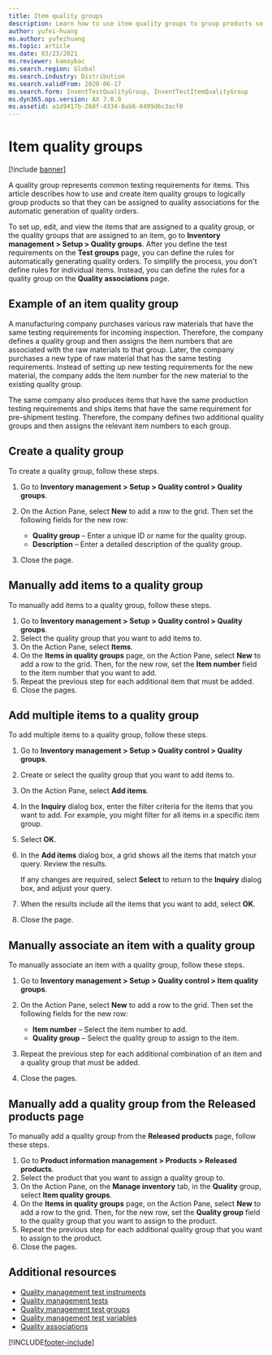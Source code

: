 ```yaml
---
title: Item quality groups
description: Learn how to use item quality groups to group products so that they can be assigned to quality associations for the automatic generation of quality orders.
author: yufei-huang
ms.author: yufeihuang
ms.topic: article
ms.date: 03/23/2021
ms.reviewer: kamaybac
ms.search.region: Global
ms.search.industry: Distribution
ms.search.validFrom: 2020-06-17
ms.search.form: InventTestQualityGroup, InventTestItemQualityGroup
ms.dyn365.ops.version: AX 7.0.0
ms.assetid: a1d9417b-268f-4334-8ab6-8499d6c3acf0
---
```


# Item quality groups

[!include [banner](../includes/banner.md)]

A quality group represents common testing requirements for items. This article describes how to use and create item quality groups to logically group products so that they can be assigned to quality associations for the automatic generation of quality orders.

To set up, edit, and view the items that are assigned to a quality group, or the quality groups that are assigned to an item, go to **Inventory management \> Setup \> Quality groups**. After you define the test requirements on the **Test groups** page, you can define the rules for automatically generating quality orders. To simplify the process, you don't define rules for individual items. Instead, you can define the rules for a quality group on the **Quality associations** page.

## Example of an item quality group

A manufacturing company purchases various raw materials that have the same testing requirements for incoming inspection. Therefore, the company defines a quality group and then assigns the item numbers that are associated with the raw materials to that group. Later, the company purchases a new type of raw material that has the same testing requirements. Instead of setting up new testing requirements for the new material, the company adds the item number for the new material to the existing quality group.

The same company also produces items that have the same production testing requirements and ships items that have the same requirement for pre-shipment testing. Therefore, the company defines two additional quality groups and then assigns the relevant item numbers to each group.

## Create a quality group

To create a quality group, follow these steps.

1. Go to **Inventory management \> Setup \> Quality control \> Quality groups**.
1. On the Action Pane, select **New** to add a row to the grid. Then set the following fields for the new row:

    - **Quality group** – Enter a unique ID or name for the quality group.
    - **Description** – Enter a detailed description of the quality group.

1. Close the page.

## Manually add items to a quality group

To manually add items to a quality group, follow these steps.

1. Go to **Inventory management \> Setup \> Quality control \> Quality groups**.
1. Select the quality group that you want to add items to.
1. On the Action Pane, select **Items**.
1. On the **Items in quality groups** page, on the Action Pane, select **New** to add a row to the grid. Then, for the new row, set the **Item number** field to the item number that you want to add.
1. Repeat the previous step for each additional item that must be added.
1. Close the pages.

## Add multiple items to a quality group

To add multiple items to a quality group, follow these steps.

1. Go to **Inventory management \> Setup \> Quality control \> Quality groups**.
1. Create or select the quality group that you want to add items to.
1. On the Action Pane, select **Add items**.
1. In the **Inquiry** dialog box, enter the filter criteria for the items that you want to add. For example, you might filter for all items in a specific item group.
1. Select **OK**.
1. In the **Add items** dialog box, a grid shows all the items that match your query. Review the results.

    If any changes are required, select **Select** to return to the **Inquiry** dialog box, and adjust your query.

1. When the results include all the items that you want to add, select **OK**.
1. Close the page.

## Manually associate an item with a quality group

To manually associate an item with a quality group, follow these steps.

1. Go to **Inventory management \> Setup \> Quality control \> Item quality groups**.
1. On the Action Pane, select **New** to add a row to the grid. Then set the following fields for the new row:

    - **Item number** – Select the item number to add.
    - **Quality group** – Select the quality group to assign to the item.

1. Repeat the previous step for each additional combination of an item and a quality group that must be added.
1. Close the pages.

## Manually add a quality group from the Released products page

To manually add a quality group from the **Released products** page, follow these steps.

1. Go to **Product information management \> Products \> Released products**.
1. Select the product that you want to assign a quality group to.
1. On the Action Pane, on the **Manage inventory** tab, in the **Quality** group, select **Item quality groups**.
1. On the **Items in quality groups** page, on the Action Pane, select **New** to add a row to the grid. Then, for the new row, set the **Quality group** field to the quality group that you want to assign to the product.
1. Repeat the previous step for each additional quality group that you want to assign to the product.
1. Close the pages.

## Additional resources

- [Quality management test instruments](quality-test-instruments.md)
- [Quality management tests](quality-tests.md)
- [Quality management test groups](quality-test-groups.md)
- [Quality management test variables](quality-test-variables.md)
- [Quality associations](quality-associations.md)

[!INCLUDE[footer-include](../../includes/footer-banner.md)]
